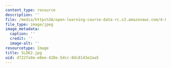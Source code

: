 ```yaml
---
content_type: resource
description: ''
file: /media/https%3A/open-learning-course-data-rc.s3.amazonaws.com/4-614-religious-architecture-and-islamic-cultures-fall-2002/d722fa9ae0ee428e5dcc0dc8143e2aa5_SLD62.jpg
file_type: image/jpeg
image_metadata:
  caption: ''
  credit: ''
  image-alt: ''
resourcetype: Image
title: SLD62.jpg
uid: d722fa9a-e0ee-428e-5dcc-0dc8143e2aa5
---
```

